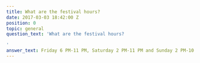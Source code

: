 ```yaml
---
title: What are the festival hours?
date: 2017-03-03 18:42:00 Z
position: 0
topic: general
question_text: 'What are the festival hours?

'
answer_text: Friday 6 PM-11 PM, Saturday 2 PM-11 PM and Sunday 2 PM-10 PM.
---
```


